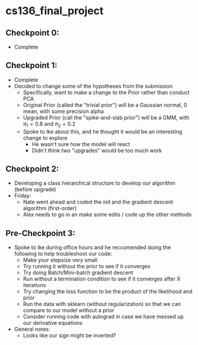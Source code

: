 # cs136_final_project

## Checkpoint 0:
- Complete

## Checkpoint 1:
- Complete
- Decided to change some of the hypotheses from the submission
    - Specifically, want to make a change to the Prior rather than conduct PCA
    - Original Prior (called the "trivial prior") will be a Gaussian normal, 0 mean, with some precision alpha
    - Upgraded Prior (call the "spike-and-slab prior") will be a GMM, with $\pi_1 = 0.8$ and $\pi_2 = 0.2$
    - Spoke to Ike about this, and he thought it would be an interesting change to explore
        - He wasn't sure how the model will react
        - Didn't think two "upgrades" would be too much work

## Checkpoint 2:
- Developing a class hierarchical structure to develop our algorithm (before upgrade)
- Friday:
    - Nate went ahead and coded the _init_ and the gradient descent algorithm (first-order)
    - Alex needs to go in an make some edits / code up the other methods

## Pre-Checkpoint 3:
- Spoke to Ike during office hours and he reccomended doing the following to help troubleshoot our code:
    - Make your stepsize very small
    - Try running it without the prior to see if it converges
    - Try doing Batch/Mini-batch gradient descent
    - Run without a termination condition to see if it converges after X iterations
    - Try changing the loss function to be the product of the likelihood and prior
    - Run the data with sklearn (without regularization) so that we can compare to our model without a prior
    - Consider running code with autograd in case we have messed up our derivative equations
- General notes:
    - Looks like our sign might be inverted?
